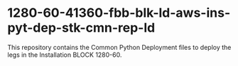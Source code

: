 # 1280-60-41360-fbb-blk-ld-aws-ins-pyt-dep-stk-cmn-rep-ld
This repository contains the Common Python Deployment files to deploy the legs in the Installation BLOCK 1280-60.
